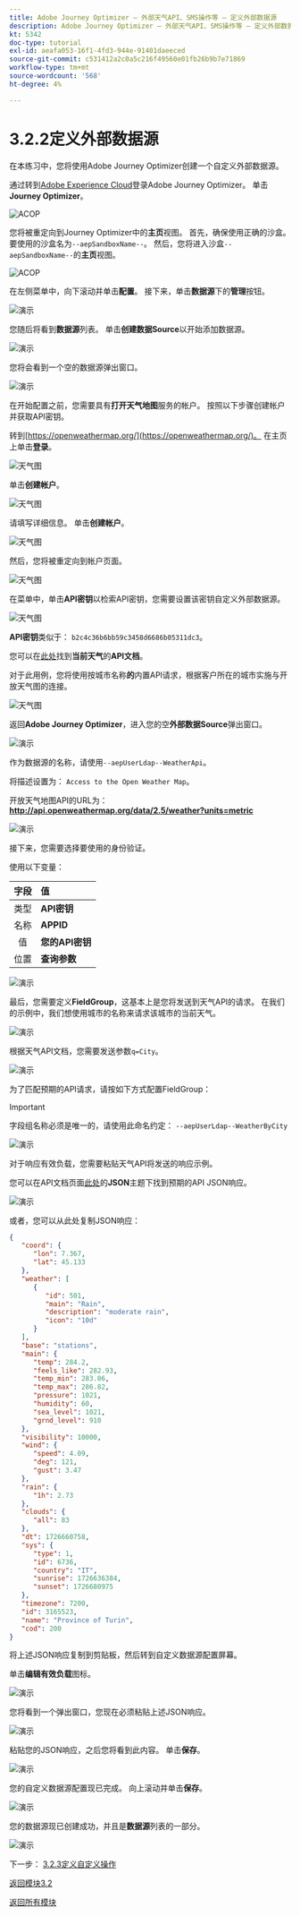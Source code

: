 ```yaml
---
title: Adobe Journey Optimizer — 外部天气API、SMS操作等 — 定义外部数据源
description: Adobe Journey Optimizer — 外部天气API、SMS操作等 — 定义外部数据源
kt: 5342
doc-type: tutorial
exl-id: aeafa053-16f1-4fd3-944e-91401daeeced
source-git-commit: c531412a2c0a5c216f49560e01fb26b9b7e71869
workflow-type: tm+mt
source-wordcount: '568'
ht-degree: 4%

---
```


# 3.2.2定义外部数据源

在本练习中，您将使用Adobe Journey Optimizer创建一个自定义外部数据源。

通过转到[Adobe Experience Cloud](https://experience.adobe.com)登录Adobe Journey Optimizer。 单击&#x200B;**Journey Optimizer**。

![ACOP](./../../../modules/ajo-b2c/module3.1/images/acophome.png)

您将被重定向到Journey Optimizer中的&#x200B;**主页**&#x200B;视图。 首先，确保使用正确的沙盒。 要使用的沙盒名为`--aepSandboxName--`。 然后，您将进入沙盒`--aepSandboxName--`的&#x200B;**主页**&#x200B;视图。

![ACOP](./../../../modules/ajo-b2c/module3.1/images/acoptriglp.png)

在左侧菜单中，向下滚动并单击&#x200B;**配置**。 接下来，单击&#x200B;**数据源**&#x200B;下的&#x200B;**管理**&#x200B;按钮。

![演示](./images/menudatasources.png)

您随后将看到&#x200B;**数据源**列表。
单击**创建数据Source**&#x200B;以开始添加数据源。

![演示](./images/dshome.png)

您将会看到一个空的数据源弹出窗口。

![演示](./images/emptyds.png)

在开始配置之前，您需要具有&#x200B;**打开天气地图**&#x200B;服务的帐户。 按照以下步骤创建帐户并获取API密钥。

转到[https://openweathermap.org/](https://openweathermap.org/)。 在主页上单击&#x200B;**登录**。

![天气图](./images/owm.png)

单击&#x200B;**创建帐户**。

![天气图](./images/owm1.png)

请填写详细信息。 单击&#x200B;**创建帐户**。

![天气图](./images/owm2.png)

然后，您将被重定向到帐户页面。

![天气图](./images/owm4.png)

在菜单中，单击&#x200B;**API密钥**&#x200B;以检索API密钥，您需要设置该密钥自定义外部数据源。

![天气图](./images/owm5.png)

**API密钥**&#x200B;类似于： `b2c4c36b6bb59c3458d6686b05311dc3`。

您可以在[此处](https://openweathermap.org/current)找到&#x200B;**当前天气**&#x200B;的&#x200B;**API文档**。

对于此用例，您将使用按城市名称&#x200B;**的**&#x200B;内置API请求，根据客户所在的城市实施与开放天气图的连接。

![天气图](./images/owm6.png)

返回&#x200B;**Adobe Journey Optimizer**，进入您的空&#x200B;**外部数据Source**&#x200B;弹出窗口。

![演示](./images/emptyds.png)

作为数据源的名称，请使用`--aepUserLdap--WeatherApi`。

将描述设置为： `Access to the Open Weather Map`。

开放天气地图API的URL为： **http://api.openweathermap.org/data/2.5/weather?units=metric**

![演示](./images/dsname.png)

接下来，您需要选择要使用的身份验证。

使用以下变量：

| 字段 | 值 |
|:-----------------------:| :-----------------------|
| 类型 | **API密钥** |
| 名称 | **APPID** |
| 值 | **您的API密钥** |
| 位置 | **查询参数** |

![演示](./images/dsauth.png)

最后，您需要定义&#x200B;**FieldGroup**，这基本上是您将发送到天气API的请求。 在我们的示例中，我们想使用城市的名称来请求该城市的当前天气。

![演示](./images/fg.png)

根据天气API文档，您需要发送参数`q=City`。

![演示](./images/owmapi.png)

为了匹配预期的API请求，请按如下方式配置FieldGroup：

>[!IMPORTANT]
>
>字段组名称必须是唯一的，请使用此命名约定： `--aepUserLdap--WeatherByCity`

![演示](./images/fg1.png)

对于响应有效负载，您需要粘贴天气API将发送的响应示例。

您可以在API文档页面[此处](https://openweathermap.org/current)的&#x200B;**JSON**&#x200B;主题下找到预期的API JSON响应。

![演示](./images/owmapi1.png)

或者，您可以从此处复制JSON响应：

```json
{
   "coord": {
      "lon": 7.367,
      "lat": 45.133
   },
   "weather": [
      {
         "id": 501,
         "main": "Rain",
         "description": "moderate rain",
         "icon": "10d"
      }
   ],
   "base": "stations",
   "main": {
      "temp": 284.2,
      "feels_like": 282.93,
      "temp_min": 283.06,
      "temp_max": 286.82,
      "pressure": 1021,
      "humidity": 60,
      "sea_level": 1021,
      "grnd_level": 910
   },
   "visibility": 10000,
   "wind": {
      "speed": 4.09,
      "deg": 121,
      "gust": 3.47
   },
   "rain": {
      "1h": 2.73
   },
   "clouds": {
      "all": 83
   },
   "dt": 1726660758,
   "sys": {
      "type": 1,
      "id": 6736,
      "country": "IT",
      "sunrise": 1726636384,
      "sunset": 1726680975
   },
   "timezone": 7200,
   "id": 3165523,
   "name": "Province of Turin",
   "cod": 200
}    
```

将上述JSON响应复制到剪贴板，然后转到自定义数据源配置屏幕。

单击&#x200B;**编辑有效负载**&#x200B;图标。

![演示](./images/owmapi2.png)

您将看到一个弹出窗口，您现在必须粘贴上述JSON响应。

![演示](./images/owmapi3.png)

粘贴您的JSON响应，之后您将看到此内容。 单击&#x200B;**保存**。

![演示](./images/owmapi4.png)

您的自定义数据源配置现已完成。 向上滚动并单击&#x200B;**保存**。

![演示](./images/dssave.png)

您的数据源现已创建成功，并且是&#x200B;**数据源**&#x200B;列表的一部分。

![演示](./images/dslist.png)

下一步： [3.2.3定义自定义操作](./ex3.md)

[返回模块3.2](journey-orchestration-external-weather-api-sms.md)

[返回所有模块](../../../overview.md)
